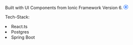 Built with UI Components from Ionic Framework Version 6. <img src="Frontend/public/assets/icon/favicon.png" width="15" Height="15"/>

Tech-Stack: 

<li> React.ts <img src="https://cdn.jsdelivr.net/gh/devicons/devicon/icons/react/react-original.svg" width="15" Height="15" />  <img src="https://cdn.jsdelivr.net/gh/devicons/devicon/icons/typescript/typescript-original.svg" width="15" Height="15" />
          
<li> Postgres <img src="https://cdn.jsdelivr.net/gh/devicons/devicon/icons/postgresql/postgresql-original.svg" width="15" Height="15" />
<li> Spring Boot <img src="https://cdn.jsdelivr.net/gh/devicons/devicon/icons/kotlin/kotlin-original.svg" width="15" Height="15" />

